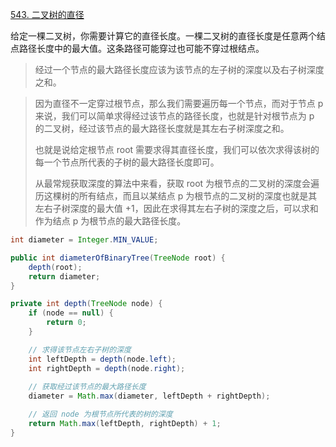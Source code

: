 [543. 二叉树的直径](https://leetcode-cn.com/problems/diameter-of-binary-tree/)



给定一棵二叉树，你需要计算它的直径长度。一棵二叉树的直径长度是任意两个结点路径长度中的最大值。这条路径可能穿过也可能不穿过根结点。

> 经过一个节点的最大路径长度应该为该节点的左子树的深度以及右子树深度之和。

> 因为直径不一定穿过根节点，那么我们需要遍历每一个节点，而对于节点 p 来说，我们可以简单求得经过该节点的路径长度，也就是针对根节点为 p 的二叉树，经过该节点的最大路径长度就是其左右子树深度之和。
>
> 
>
> 也就是说给定根节点 root 需要求得其直径长度，我们可以依次求得该树的每一个节点所代表的子树的最大路径长度即可。
>
> 
>
> 从最常规获取深度的算法中来看，获取 root 为根节点的二叉树的深度会遍历这棵树的所有结点，而且以某结点 p 为根节点的二叉树的深度也就是其左右子树深度的最大值 +1，因此在求得其左右子树的深度之后，可以求和作为结点 p 为根节点的最大路径长度。

```java
int diameter = Integer.MIN_VALUE;

public int diameterOfBinaryTree(TreeNode root) {
    depth(root);
    return diameter;
}

private int depth(TreeNode node) {
    if (node == null) {
        return 0;
    }

    // 求得该节点左右子树的深度
    int leftDepth = depth(node.left);
    int rightDepth = depth(node.right);
	
    // 获取经过该节点的最大路径长度
    diameter = Math.max(diameter, leftDepth + rightDepth);

    // 返回 node 为根节点所代表的树的深度
    return Math.max(leftDepth, rightDepth) + 1;
}
```

